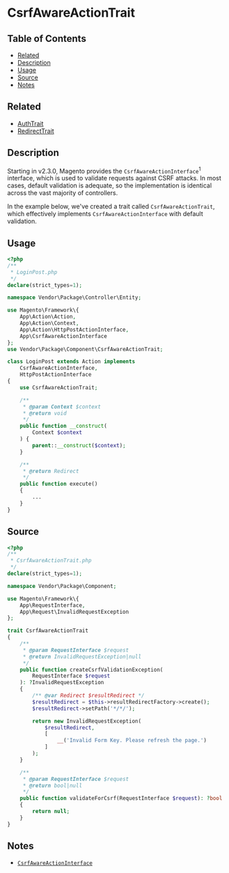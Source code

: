 # CsrfAwareActionTrait

## Table of Contents

+ [Related](#related)
+ [Description](#description)
+ [Usage](#usage)
+ [Source](#source)
+ [Notes](#notes)

## Related

+ [AuthTrait](AuthTrait.md)
+ [RedirectTrait](RedirectTrait.md)

## Description

Starting in v2.3.0, Magento provides the `CsrfAwareActionInterface`<sup>1</sup>
interface, which is used to validate requests against CSRF attacks. In most cases,
default validation is adequate, so the implementation is identical across the vast
majority of controllers.

In the example below, we've created a trait called `CsrfAwareActionTrait`, which
effectively implements `CsrfAwareActionInterface` with default validation.

## Usage

```php
<?php
/**
 * LoginPost.php
 */
declare(strict_types=1);

namespace Vendor\Package\Controller\Entity;

use Magento\Framework\{
    App\Action\Action,
    App\Action\Context,
    App\Action\HttpPostActionInterface,
    App\CsrfAwareActionInterface
};
use Vendor\Package\Component\CsrfAwareActionTrait;

class LoginPost extends Action implements
    CsrfAwareActionInterface,
    HttpPostActionInterface
{
    use CsrfAwareActionTrait;

    /**
     * @param Context $context
     * @return void
     */
    public function __construct(
        Context $context
    ) {
        parent::__construct($context);
    }

    /**
     * @return Redirect
     */
    public function execute()
    {
        ...
    }
}
```

## Source

```php
<?php
/**
 * CsrfAwareActionTrait.php
 */
declare(strict_types=1);

namespace Vendor\Package\Component;

use Magento\Framework\{
    App\RequestInterface,
    App\Request\InvalidRequestException
};

trait CsrfAwareActionTrait
{
    /**
     * @param RequestInterface $request
     * @return InvalidRequestException|null
     */
    public function createCsrfValidationException(
        RequestInterface $request
    ): ?InvalidRequestException
    {
        /** @var Redirect $resultRedirect */
        $resultRedirect = $this->resultRedirectFactory->create();
        $resultRedirect->setPath('*/*/');

        return new InvalidRequestException(
            $resultRedirect,
            [
                __('Invalid Form Key. Please refresh the page.')
            ]
        );
    }

    /**
     * @param RequestInterface $request
     * @return bool|null
     */
    public function validateForCsrf(RequestInterface $request): ?bool
    {
        return null;
    }
}
```

## Notes

+ [`CsrfAwareActionInterface`](https://github.com/magento/magento2/blob/2.3-develop/lib/internal/Magento/Framework/App/CsrfAwareActionInterface.php)
